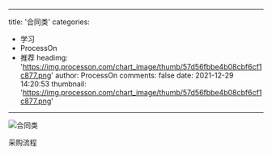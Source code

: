 
---
title: '合同类'
categories: 
 - 学习
 - ProcessOn
 - 推荐
headimg: 'https://img.processon.com/chart_image/thumb/57d56fbbe4b08cbf6cf1c877.png'
author: ProcessOn
comments: false
date: 2021-12-29 14:20:53
thumbnail: 'https://img.processon.com/chart_image/thumb/57d56fbbe4b08cbf6cf1c877.png'
---

<div>   
<img class="thumb" alt="合同类" src="https://img.processon.com/chart_image/thumb/57d56fbbe4b08cbf6cf1c877.png" referrerpolicy="no-referrer">
<p>采购流程</p>  
</div>
            